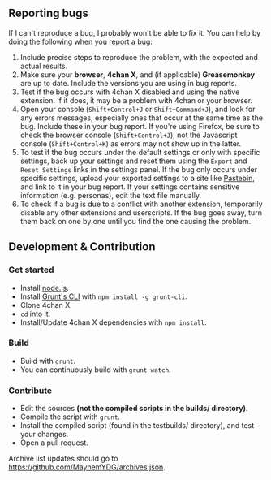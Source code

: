 ## Reporting bugs

If I can't reproduce a bug, I probably won't be able to fix it. You can help by doing the following when you [report a bug](https://github.com/ccd0/4chan-x/issues):

1. Include precise steps to reproduce the problem, with the expected and actual results.
2. Make sure your **browser**, **4chan X**, and (if applicable) **Greasemonkey** are up to date. Include the versions you are using in bug reports.
3. Test if the bug occurs with 4chan X disabled and using the native extension. If it does, it may be a problem with 4chan or your browser.
4. Open your console (`Shift+Control+J` or `Shift+Command+J`), and look for any errors messages, especially ones that occur at the same time as the bug. Include these in your bug report. If you're using Firefox, be sure to check the browser console (`Shift+Control+J`), not the Javascript console (`Shift+Control+K`) as errors may not show up in the latter.
5. To test if the bug occurs under the default settings or only with specific settings, back up your settings and reset them using the `Export` and `Reset Settings` links in the settings panel. If the bug only occurs under specific settings, upload your exported settings to a site like [Pastebin](http://pastebin.com/), and link to it in your bug report. If your settings contains sensitive information (e.g. personas), edit the text file manually.
6. To check if a bug is due to a conflict with another extension, temporarily disable any other extensions and userscripts. If the bug goes away, turn them back on one by one until you find the one causing the problem.

## Development & Contribution

### Get started

- Install [node.js](http://nodejs.org/).
- Install [Grunt's CLI](http://gruntjs.com/) with `npm install -g grunt-cli`.
- Clone 4chan X.
- `cd` into it.
- Install/Update 4chan X dependencies with `npm install`.

### Build

- Build with `grunt`.
- You can continuously build with `grunt watch`.

### Contribute

- Edit the sources **(not the compiled scripts in the builds/ directory)**.
- Compile the script with `grunt`.
- Install the compiled script (found in the testbuilds/ directory), and test your changes.
- Open a pull request.

Archive list updates should go to https://github.com/MayhemYDG/archives.json.

